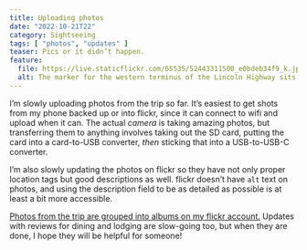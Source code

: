 ```yaml
---
title: Uploading photos
date: "2022-10-21T22"
category: Sightseeing
tags: [ "photos", "updates" ]
teaser: Pics or it didn’t happen.
feature:
  file: https://live.staticflickr.com/65535/52443311500_e0bdeb34f9_k.jpg
  alt: The marker for the western terminus of the Lincoln Highway sits among shrubs behind the bus stop at the Legion on Honor. The marker itself is a tall rectangular cement slab. On the right side is engraved, western terminus of the Lincoln Highway. On the left is a circular plaque of Abraham Lincoln in profile, with the highway sign painted below it. The highway sign is the letter L on a white rectangle, with a red stripe at the top and a blue stripe at the bottom.
---
```


I’m slowly uploading photos from the trip so far. It’s easiest to get shots from my phone backed up or into flickr, since it can connect to wifi and upload when it can. The actual _camera_ is taking amazing photos, but transferring them to anything involves taking out the SD card, putting the card into a card-to-USB converter, _then_ sticking that into a USB-to-USB-C converter.

I’m also slowly updating the photos on flickr so they have not only proper location tags but good descriptions as well. flickr doesn’t have `alt` text on photos, and using the description field to be as detailed as possible is at least a bit more accessible.

[Photos from the trip are grouped into albums on my flickr account.](https://www.flickr.com/photos/lincolnhighwayjournal/albums) Updates with reviews for dining and lodging are slow-going too, but when they are done, I hope they will be helpful for someone!
